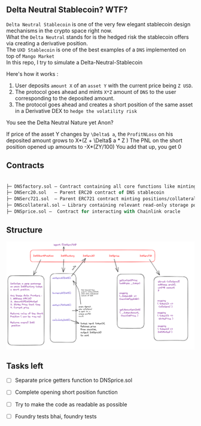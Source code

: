 
## Delta Neutral Stablecoin? WTF?

`Delta Neutral Stablecoin` is one of the very few elegant stablecoin design mechanisms in the crypto space right now. </br>
What the `Delta Neutral` stands for is the hedged risk the stablecoin offers via creating a derivative position.</br>
The `UXD Stablecoin` is one of the best examples of a `DNS` implemented on top of `Mango Market`</br>
In this repo, I try to simulate a Delta-Neutral-Stablecoin

Here's how it works : </br>

1) User deposits `amount X` of an `asset Y` with the current price being `Z USD`. </br>
2) The protocol goes ahead and mints `X*Z` amount of `DNS` to the user corresponding to the deposited amount. </br>
3) The protocol goes ahead and creates a short position of the same asset in a Derivative DEX to `hedge the volatility risk` </br>

You see the Delta Neutral Nature yet Anon? </br>

If  price of the asset Y changes by `\Delta$ a`, the `ProfitNLoss` on his deposited amount grows to X*(Z + \Delta$ a * Z )
The PNL on the short position opened up amounts to -X*(ZY/100)
You add that up, you get 0


## Contracts

```ml

├─ DNSfactory.sol — Contract containing all core functions like minting DNS, burning DNS, etc.
├─ DNSerc20.sol   — Parent ERC20 contract of DNS stablecoin
├─ DNSerc721.sol  — Parent ERC721 contract minting positions/collateral locked by user
├─ DNScollateral.sol — Library containing relevant read-only storage pointers for DNSfactory
├─ DNSprice.sol —  Contract for interacting with Chainlink oracle

```

## Structure

![Raw Architechture](Plan.png)

## Tasks left
- [ ] Separate price getters function to DNSprice.sol
- [ ] Complete opening short position function
- [ ] Try to make the code as readable as possible
- [ ] Foundry tests bhai, foundry tests


